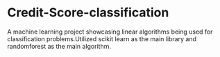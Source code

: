 # Credit-Score-classification
A machine learning project showcasing linear algorithms being used for classification problems.Utilized scikit learn as the main library and randomforest as the main algorithm.
